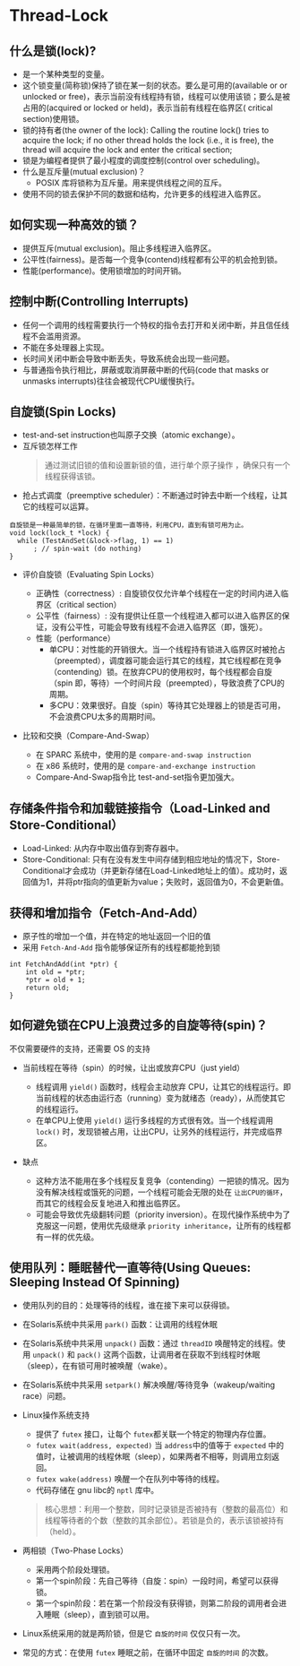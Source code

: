 <!--
 * @Author: JohnJeep
 * @Date: 2020-05-20 22:25:04
 * @LastEditTime: 2020-08-11 20:40:43
 * @LastEditors: Please set LastEditors
 * @Description: 线程锁问题
--> 
# Thread-Lock
## 什么是锁(lock)?
- 是一个某种类型的变量。
- 这个锁变量(简称锁)保持了锁在某一刻的状态。要么是可用的(available or or unlocked or free)，表示当前没有线程持有锁，线程可以使用该锁；要么是被占用的(acquired or locked or held)，表示当前有线程在临界区( critical section)使用锁。
- 锁的持有者(the owner of the lock): Calling the routine lock() tries to acquire the lock; if no other thread holds the lock (i.e., it is free), the thread will acquire the lock and enter the critical section;
- 锁是为编程者提供了最小程度的调度控制(control over scheduling)。
- 什么是互斥量(mutual exclusion)？
  - POSIX 库将锁称为互斥量。用来提供线程之间的互斥。
- 使用不同的锁去保护不同的数据和结构，允许更多的线程进入临界区。


## 如何实现一种高效的锁？
- 提供互斥(mutual exclusion)。阻止多线程进入临界区。
- 公平性(fairness)。是否每一个竞争(contend)线程都有公平的机会抢到锁。
- 性能(performance)。使用锁增加的时间开销。


## 控制中断(Controlling Interrupts)
- 任何一个调用的线程需要执行一个特权的指令去打开和关闭中断，并且信任线程不会滥用资源。
- 不能在多处理器上实现。
- 长时间关闭中断会导致中断丢失，导致系统会出现一些问题。
- 与普通指令执行相比，屏蔽或取消屏蔽中断的代码(code that masks or unmasks
interrupts)往往会被现代CPU缓慢执行。


## 自旋锁(Spin Locks)
- test-and-set instruction也叫原子交换（atomic exchange）。
- 互斥锁怎样工作
  > 通过测试旧锁的值和设置新锁的值，进行单个原子操作 ，确保只有一个线程获得该锁。
- 抢占式调度（preemptive scheduler）：不断通过时钟去中断一个线程，让其它的线程可以运算。

```
自旋锁是一种最简单的锁，在循环里面一直等待，利用CPU，直到有锁可用为止。
void lock(lock_t *lock) {
  while (TestAndSet(&lock->flag, 1) == 1)
      ; // spin-wait (do nothing)
}
```

- 评价自旋锁（Evaluating Spin Locks）
  - 正确性（correctness）: 自旋锁仅仅允许单个线程在一定的时间内进入临界区（critical section）
  - 公平性（fairness）: 没有提供让任意一个线程进入都可以进入临界区的保证，没有公平性，可能会导致有线程不会进入临界区（即，饿死）。
  - 性能（performance）
    - 单CPU：对性能的开销很大。当一个线程持有锁进入临界区时被抢占（preempted），调度器可能会运行其它的线程，其它线程都在竞争（contending）锁。在放弃CPU的使用权时，每个线程都会自旋（spin 即，等待）一个时间片段（preempted），导致浪费了CPU的周期。
    - 多CPU：效果很好。自旋（spin）等待其它处理器上的锁是否可用，不会浪费CPU太多的周期时间。


- 比较和交换（Compare-And-Swap）
  - 在 SPARC 系统中，使用的是 `compare-and-swap instruction`
  - 在 x86 系统时，使用的是 `compare-and-exchange instruction`
  - Compare-And-Swap指令比 test-and-set指令更加强大。


## 存储条件指令和加载链接指令（Load-Linked and Store-Conditional）
- Load-Linked: 从内存中取出值存到寄存器中。
- Store-Conditional: 只有在没有发生中间存储到相应地址的情况下，Store-Conditional才会成功（并更新存储在Load-Linked地址上的值）。成功时，返回值为1，并将ptr指向的值更新为value；失败时，返回值为0，不会更新值。


## 获得和增加指令（Fetch-And-Add）
- 原子性的增加一个值，并在特定的地址返回一个旧的值
- 采用 `Fetch-And-Add` 指令能够保证所有的线程都能抢到锁
```
int FetchAndAdd(int *ptr) {
    int old = *ptr;
    *ptr = old + 1;
    return old;
}
```

## 如何避免锁在CPU上浪费过多的自旋等待(spin)？
不仅需要硬件的支持，还需要 OS 的支持

- 当前线程在等待（spin）的时候，让出或放弃CPU（just yield）
  - 线程调用 `yield()` 函数时，线程会主动放弃 CPU，让其它的线程运行。即当前线程的状态由运行态（running）变为就绪态（ready），从而使其它的线程运行。
  - 在单CPU上使用 `yield()` 运行多线程的方式很有效。当一个线程调用 `lock()` 时，发现锁被占用，让出CPU，让另外的线程运行，并完成临界区。
  
- 缺点
  - 这种方法不能用在多个线程反复竞争（contending）一把锁的情况。因为没有解决线程或饿死的问题，一个线程可能会无限的处在 `让出CPU的循环`，而其它的线程会反复地进入和推出临界区。
  - 可能会导致优先级翻转问题（priority inversion）。在现代操作系统中为了克服这一问题，使用优先级继承 `priority inheritance`，让所有的线程都有一样的优先级。


## 使用队列：睡眠替代一直等待(Using Queues: Sleeping Instead Of Spinning)
- 使用队列的目的：处理等待的线程，谁在接下来可以获得锁。
- 在Solaris系统中共采用 `park()` 函数：让调用的线程休眠
- 在Solaris系统中共采用 `unpack()` 函数：通过 `threadID` 唤醒特定的线程。使用 `unpack()` 和 `pack()` 这两个函数，让调用者在获取不到线程时休眠（sleep），在有锁可用时被唤醒（wake）。
- 在Solaris系统中共采用 `setpark()` 解决唤醒/等待竞争（wakeup/waiting race）问题。


- Linux操作系统支持 
  - 提供了 `futex` 接口，让每个 `futex`都关联一个特定的物理内存位置。
  - `futex wait(address, expected)` 当 `address`中的值等于 `expected` 中的值时，让被调用的线程休眠（sleep），如果两者不相等，则调用立刻返回。
  - `futex wake(address)` 唤醒一个在队列中等待的线程。
  - 代码存储在 gnu libc的 `nptl` 库中。
   > 核心思想：利用一个整数，同时记录锁是否被持有（整数的最高位）和线程等待者的个数（整数的其余部位）。若锁是负的，表示该锁被持有（held）。


- 两相锁（Two-Phase Locks）
  - 采用两个阶段处理锁。
  - 第一个spin阶段：先自己等待（自旋：spin）一段时间，希望可以获得锁。
  - 第一个spin阶段：若在第一个阶段没有获得锁，则第二阶段的调用者会进入睡眠（sleep），直到锁可以用。


- Linux系统采用的就是两阶锁，但是它 `自旋的时间` 仅仅只有一次。
- 常见的方式：在使用 `futex` 睡眠之前，在循环中固定 `自旋的时间` 的次数。

